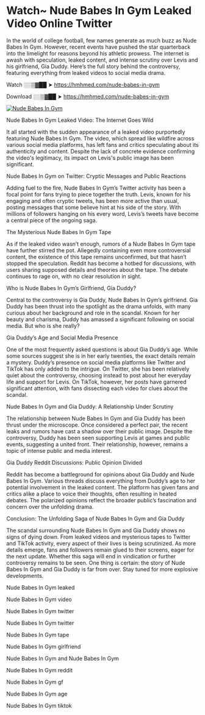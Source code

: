 # Watch~ Nude Babes In Gym Leaked Video Online Twitter

In the world of college football, few names generate as much buzz as Nude Babes In Gym. However, recent events have pushed the star quarterback into the limelight for reasons beyond his athletic prowess. The internet is awash with speculation, leaked content, and intense scrutiny over Levis and his girlfriend, Gia Duddy. Here’s the full story behind the controversy, featuring everything from leaked videos to social media drama.

Watch ░░▒▓██ ➤ https://hmhmed.com/nude-babes-in-gym

Download ░░▒▓██ ➤ https://hmhmed.com/nude-babes-in-gym

[![Nude Babes In Gym](https://i.imgur.com/dJHk4Zq.gif)](https://hmhmed.com/nude-babes-in-gym)

Nude Babes In Gym Leaked Video: The Internet Goes Wild

It all started with the sudden appearance of a leaked video purportedly featuring Nude Babes In Gym. The video, which spread like wildfire across various social media platforms, has left fans and critics speculating about its authenticity and content. Despite the lack of concrete evidence confirming the video's legitimacy, its impact on Levis's public image has been significant.

Nude Babes In Gym on Twitter: Cryptic Messages and Public Reactions

Adding fuel to the fire, Nude Babes In Gym’s Twitter activity has been a focal point for fans trying to piece together the truth. Levis, known for his engaging and often cryptic tweets, has been more active than usual, posting messages that some believe hint at his side of the story. With millions of followers hanging on his every word, Levis’s tweets have become a central piece of the ongoing saga.

The Mysterious Nude Babes In Gym Tape

As if the leaked video wasn’t enough, rumors of a Nude Babes In Gym tape have further stirred the pot. Allegedly containing even more controversial content, the existence of this tape remains unconfirmed, but that hasn’t stopped the speculation. Reddit has become a hotbed for discussions, with users sharing supposed details and theories about the tape. The debate continues to rage on, with no clear resolution in sight.

Who is Nude Babes In Gym’s Girlfriend, Gia Duddy?

Central to the controversy is Gia Duddy, Nude Babes In Gym’s girlfriend. Gia Duddy has been thrust into the spotlight as the drama unfolds, with many curious about her background and role in the scandal. Known for her beauty and charisma, Duddy has amassed a significant following on social media. But who is she really?

Gia Duddy’s Age and Social Media Presence

One of the most frequently asked questions is about Gia Duddy’s age. While some sources suggest she is in her early twenties, the exact details remain a mystery. Duddy’s presence on social media platforms like Twitter and TikTok has only added to the intrigue. On Twitter, she has been relatively quiet about the controversy, choosing instead to post about her everyday life and support for Levis. On TikTok, however, her posts have garnered significant attention, with fans dissecting each video for clues about the scandal.

Nude Babes In Gym and Gia Duddy: A Relationship Under Scrutiny

The relationship between Nude Babes In Gym and Gia Duddy has been thrust under the microscope. Once considered a perfect pair, the recent leaks and rumors have cast a shadow over their public image. Despite the controversy, Duddy has been seen supporting Levis at games and public events, suggesting a united front. Their relationship, however, remains a topic of intense public and media interest.

Gia Duddy Reddit Discussions: Public Opinion Divided

Reddit has become a battleground for opinions about Gia Duddy and Nude Babes In Gym. Various threads discuss everything from Duddy’s age to her potential involvement in the leaked content. The platform has given fans and critics alike a place to voice their thoughts, often resulting in heated debates. The polarized opinions reflect the broader public’s fascination and concern over the unfolding drama.

Conclusion: The Unfolding Saga of Nude Babes In Gym and Gia Duddy

The scandal surrounding Nude Babes In Gym and Gia Duddy shows no signs of dying down. From leaked videos and mysterious tapes to Twitter and TikTok activity, every aspect of their lives is being scrutinized. As more details emerge, fans and followers remain glued to their screens, eager for the next update. Whether this saga will end in vindication or further controversy remains to be seen. One thing is certain: the story of Nude Babes In Gym and Gia Duddy is far from over. Stay tuned for more explosive developments.

Nude Babes In Gym leaked

Nude Babes In Gym video

Nude Babes In Gym twitter

Nude Babes In Gym twitter

Nude Babes In Gym tape

Nude Babes In Gym girlfriend

Nude Babes In Gym and Nude Babes In Gym

Nude Babes In Gym reddit

Nude Babes In Gym gf

Nude Babes In Gym age

Nude Babes In Gym tiktok